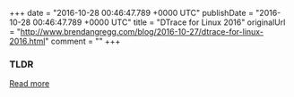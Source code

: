 +++
date = "2016-10-28 00:46:47.789 +0000 UTC"
publishDate = "2016-10-28 00:46:47.789 +0000 UTC"
title = "DTrace for Linux 2016"
originalUrl = "http://www.brendangregg.com/blog/2016-10-27/dtrace-for-linux-2016.html"
comment = ""
+++

### TLDR



[Read more](http://www.brendangregg.com/blog/2016-10-27/dtrace-for-linux-2016.html)
